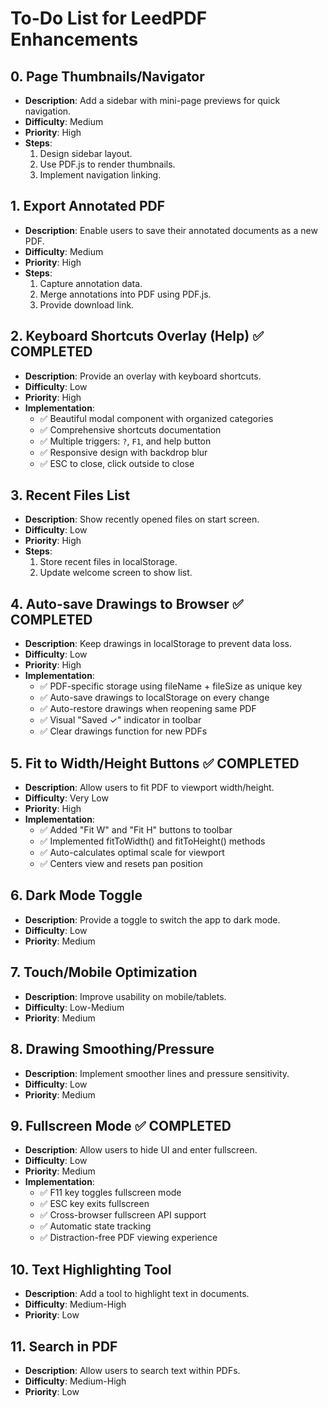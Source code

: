 # To-Do List for LeedPDF Enhancements

## **0. Page Thumbnails/Navigator**
- **Description**: Add a sidebar with mini-page previews for quick navigation.
- **Difficulty**: Medium
- **Priority**: High
- **Steps**:
  1. Design sidebar layout.
  2. Use PDF.js to render thumbnails.
  3. Implement navigation linking.

## **1. Export Annotated PDF**
- **Description**: Enable users to save their annotated documents as a new PDF.
- **Difficulty**: Medium
- **Priority**: High
- **Steps**:
  1. Capture annotation data.
  2. Merge annotations into PDF using PDF.js.
  3. Provide download link.

## **2. Keyboard Shortcuts Overlay (Help)** ✅ COMPLETED
- **Description**: Provide an overlay with keyboard shortcuts.
- **Difficulty**: Low
- **Priority**: High
- **Implementation**:
  - ✅ Beautiful modal component with organized categories
  - ✅ Comprehensive shortcuts documentation
  - ✅ Multiple triggers: `?`, `F1`, and help button
  - ✅ Responsive design with backdrop blur
  - ✅ ESC to close, click outside to close

## **3. Recent Files List**
- **Description**: Show recently opened files on start screen.
- **Difficulty**: Low
- **Priority**: High
- **Steps**:
  1. Store recent files in localStorage.
  2. Update welcome screen to show list.

## **4. Auto-save Drawings to Browser** ✅ COMPLETED
- **Description**: Keep drawings in localStorage to prevent data loss.
- **Difficulty**: Low
- **Priority**: High
- **Implementation**:
  - ✅ PDF-specific storage using fileName + fileSize as unique key
  - ✅ Auto-save drawings to localStorage on every change
  - ✅ Auto-restore drawings when reopening same PDF
  - ✅ Visual "Saved ✓" indicator in toolbar
  - ✅ Clear drawings function for new PDFs

## **5. Fit to Width/Height Buttons** ✅ COMPLETED
- **Description**: Allow users to fit PDF to viewport width/height.
- **Difficulty**: Very Low
- **Priority**: High
- **Implementation**:
  - ✅ Added "Fit W" and "Fit H" buttons to toolbar
  - ✅ Implemented fitToWidth() and fitToHeight() methods
  - ✅ Auto-calculates optimal scale for viewport
  - ✅ Centers view and resets pan position

## **6. Dark Mode Toggle**
- **Description**: Provide a toggle to switch the app to dark mode.
- **Difficulty**: Low
- **Priority**: Medium

## **7. Touch/Mobile Optimization**
- **Description**: Improve usability on mobile/tablets.
- **Difficulty**: Low-Medium
- **Priority**: Medium

## **8. Drawing Smoothing/Pressure**
- **Description**: Implement smoother lines and pressure sensitivity.
- **Difficulty**: Low
- **Priority**: Medium

## **9. Fullscreen Mode** ✅ COMPLETED
- **Description**: Allow users to hide UI and enter fullscreen.
- **Difficulty**: Low
- **Priority**: Medium
- **Implementation**:
  - ✅ F11 key toggles fullscreen mode
  - ✅ ESC key exits fullscreen
  - ✅ Cross-browser fullscreen API support
  - ✅ Automatic state tracking
  - ✅ Distraction-free PDF viewing experience

## **10. Text Highlighting Tool**
- **Description**: Add a tool to highlight text in documents.
- **Difficulty**: Medium-High
- **Priority**: Low

## **11. Search in PDF**
- **Description**: Allow users to search text within PDFs.
- **Difficulty**: Medium-High
- **Priority**: Low
